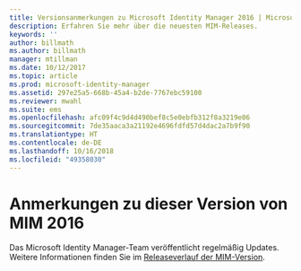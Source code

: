 ```yaml
---
title: Versionsanmerkungen zu Microsoft Identity Manager 2016 | Microsoft-Dokumentation
description: Erfahren Sie mehr über die neuesten MIM-Releases.
keywords: ''
author: billmath
ms.author: billmath
manager: mtillman
ms.date: 10/12/2017
ms.topic: article
ms.prod: microsoft-identity-manager
ms.assetid: 297e25a5-668b-45a4-b2de-7767ebc59100
ms.reviewer: mwahl
ms.suite: ems
ms.openlocfilehash: afc09f4c9d4d490bef8c5e0ebfb312f8a3219e06
ms.sourcegitcommit: 7de35aaca3a21192e4696fdfd57d4dac2a7b9f90
ms.translationtype: HT
ms.contentlocale: de-DE
ms.lasthandoff: 10/16/2018
ms.locfileid: "49358030"
---
```

# <a name="release-notes-for-mim-2016"></a>Anmerkungen zu dieser Version von MIM 2016
Das Microsoft Identity Manager-Team veröffentlicht regelmäßig Updates. Weitere Informationen finden Sie im [Releaseverlauf der MIM-Version](reference/version-history.md).
